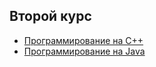 ## Второй курс
- [Программирование на C++]([https://github.com/thenemezz/NSU_Education/tree/main/cpp_labs])
- [Программирование на Java]([ссылка_на_материалы](https://github.com/thenemezz/NSU_Education/tree/main/java_labs))
